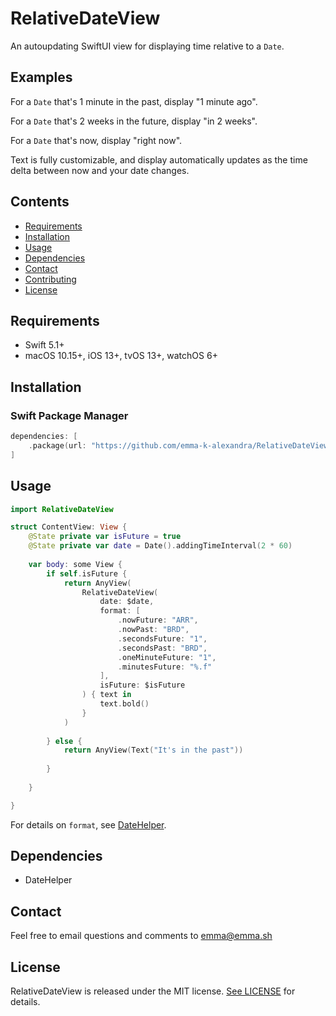 # RelativeDateView

An autoupdating SwiftUI view for displaying time relative to a `Date`. 

## Examples

For a `Date` that's 1 minute in the past, display "1 minute ago".

For a `Date` that's 2 weeks in the future, display "in 2 weeks".

For a `Date` that's now, display "right now".

Text is fully customizable, and display automatically updates as the time delta between now and your date changes.

## Contents

- [Requirements](#requirements)
- [Installation](#installation)
- [Usage](#usage)
- [Dependencies](#dependencies)
- [Contact](#contact)
- [Contributing](#contributing)
- [License](#license)

## Requirements

- Swift 5.1+
- macOS 10.15+, iOS 13+, tvOS 13+, watchOS 6+

## Installation

### Swift Package Manager

```swift
dependencies: [
    .package(url: "https://github.com/emma-k-alexandra/RelativeDateView.git", from: "3.0.0")
]
```

## Usage

```swift
import RelativeDateView

struct ContentView: View {
    @State private var isFuture = true
    @State private var date = Date().addingTimeInterval(2 * 60)
    
    var body: some View {
        if self.isFuture {
            return AnyView(
                RelativeDateView(
                    date: $date,
                    format: [
                        .nowFuture: "ARR",
                        .nowPast: "BRD",
                        .secondsFuture: "1",
                        .secondsPast: "BRD",
                        .oneMinuteFuture: "1",
                        .minutesFuture: "%.f"
                    ],
                    isFuture: $isFuture
                ) { text in 
                    text.bold()
                }
            )
            
        } else {
            return AnyView(Text("It's in the past"))
        
        }
        
    }

}
```
For details on `format`, see [DateHelper](https://github.com/emma-k-alexandra/DateHelper#4-string-with-relative-time-format).

## Dependencies

- DateHelper

## Contact

Feel free to email questions and comments to [emma@emma.sh](mailto:emma@emma.sh)

## License

RelativeDateView is released under the MIT license. [See LICENSE](https://github.com/emma-k-alexandra/RelativeDateView/blob/master/LICENSE) for details.
